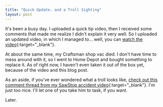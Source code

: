 ```yaml
---
title: "Quick Update. and a Troll Sighting"
layout: post
---
```

It's been a busy day. I uploaded a quick tip video, then I received some comments that made me realize I didn't explain it very well. So I uploaded an updated video, in which I managed to... well, you can [watch the video](https://youtu.be/uK-GRSDt8RM){:target="_blank"}.

At about the same time, my Craftsman shop vac died. I don't have time to mess around with it, so I went to Home Depot and bought something to replace it. As of right now, I haven't even taken it out of the box yet, because of the video and this blog post.

As an aside, if you've ever wondered what a troll looks like, [check out this comment thread from my SawStop accident video](https://www.youtube.com/watch?v=OouPywNRZJ8&lc=Ugx9lGhPKBJs-NdCyL94AaABAg){:target="_blank"}. I'm just too nice. I'll let one of you take him to task, if you want.

Later.
